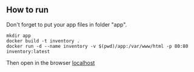 ## How to run

Don't forget to put your app files in folder "app".

```
mkdir app
docker build -t inventory .
docker run -d --name inventory -v $(pwd)/app:/var/www/html -p 80:80 inventory:latest
```
Then open in the browser [localhost](http://localhost)
